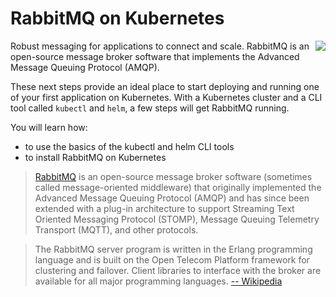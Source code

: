 # RabbitMQ on Kubernetes #

<img align="right" src="./assets/rabbitmq.png">

Robust messaging for applications to connect and scale. RabbitMQ is an open-source message broker software that implements the Advanced Message Queuing Protocol (AMQP).

These next steps provide an ideal place to start deploying and running one of your first application on Kubernetes. With a Kubernetes cluster and a CLI tool called `kubectl` and `helm`, a few steps will get RabbitMQ running.

You will learn how:

- to use the basics of the kubectl and helm CLI tools
- to install RabbitMQ on Kubernetes

> [RabbitMQ](https://www.rabbitmq.com/) is an open-source message broker software (sometimes called message-oriented middleware) that originally implemented the Advanced Message Queuing Protocol (AMQP) and has since been extended with a plug-in architecture to support Streaming Text Oriented Messaging Protocol (STOMP), Message Queuing Telemetry Transport (MQTT), and other protocols.

> The RabbitMQ server program is written in the Erlang programming language and is built on the Open Telecom Platform framework for clustering and failover. Client libraries to interface with the broker are available for all major programming languages. [-- Wikipedia](https://en.wikipedia.org/wiki/RabbitMQ)